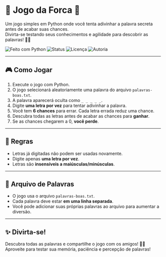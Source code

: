 # 🌸 Jogo da Forca 🌸

Um jogo simples em Python onde você tenta adivinhar a palavra secreta antes de acabar suas chances.  
Divirta-se testando seus conhecimentos e agilidade para descobrir as palavras! 🌸✨

![Feito com Python](https://img.shields.io/badge/feito%20com-Python-3776AB?logo=python&logoColor=white)
![Status](https://img.shields.io/badge/status-concluído-success)
![Licença](https://img.shields.io/badge/licença-Livre-blue)
![Autoria](https://img.shields.io/badge/feito%20por-Lavínia%20Butinholi%20Basílio-e91e63)


---

## 🎮 Como Jogar

1. Execute o jogo com Python.
2. O jogo selecionará aleatoriamente uma palavra do arquivo `palavras-boas.txt`.
3. A palavra aparecerá oculta como `_ _ _ _ _`.
4. Digite **uma letra por vez** para tentar adivinhar a palavra.
5. Você tem **6 chances** para errar. Cada letra errada reduz uma chance.
6. Descubra todas as letras antes de acabar as chances para **ganhar**.
7. Se as chances chegarem a 0, **você perde**.

---

## 📝 Regras

- Letras já digitadas não podem ser usadas novamente.
- Digite apenas **uma letra por vez**.
- Letras são **insensíveis a maiúsculas/minúsculas**.

---


## 📂 Arquivo de Palavras

- O jogo usa o arquivo `palavras-boas.txt`.
- Cada palavra deve estar **em uma linha separada**.
- Você pode adicionar suas próprias palavras ao arquivo para aumentar a diversão.

---

## ✨ Divirta-se!

Descubra todas as palavras e compartilhe o jogo com os amigos! 🌸💖  
Aproveite para testar sua memória, paciência e percepção de palavras!

